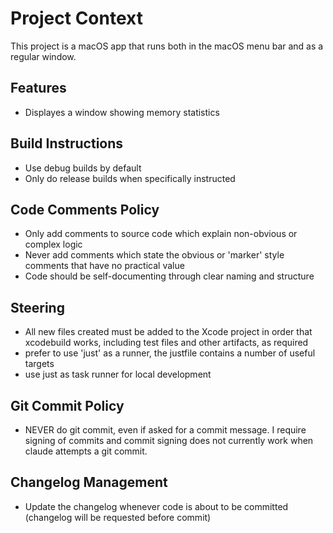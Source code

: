 # Project Context

This project is a macOS app that runs both in the macOS menu bar and as a regular window.

## Features
- Displayes a window showing memory statistics

## Build Instructions
- Use debug builds by default
- Only do release builds when specifically instructed

## Code Comments Policy
- Only add comments to source code which explain non-obvious or complex logic
- Never add comments which state the obvious or 'marker' style comments that have no practical value
- Code should be self-documenting through clear naming and structure

## Steering
- All new files created must be added to the Xcode project in order that xcodebuild works, including test files and other artifacts, as required
- prefer to use 'just' as a runner, the justfile contains a number of useful targets
- use just as task runner for local development

## Git Commit Policy
- NEVER do git commit, even if asked for a commit message. I require signing of commits and commit signing does not currently work when claude attempts a git commit.

## Changelog Management
- Update the changelog whenever code is about to be committed (changelog will be requested before commit)
